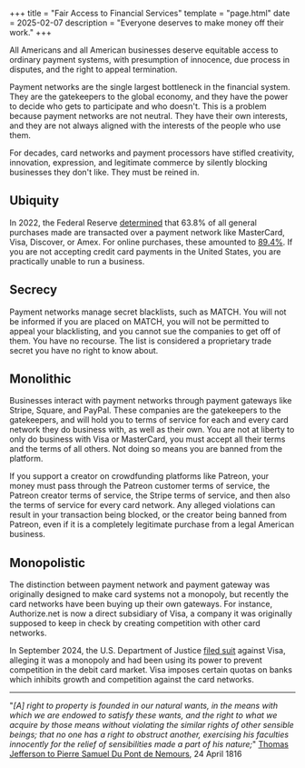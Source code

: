 +++
title = "Fair Access to Financial Services"
template = "page.html"
date = 2025-02-07
description = "Everyone deserves to make money off their work."
+++

All Americans and all American businesses deserve equitable access to ordinary payment systems, with presumption of innocence, due process in disputes, and the right to appeal termination.

Payment networks are the single largest bottleneck in the financial system. They are the gatekeepers to the global economy, and they have the power to decide who gets to participate and who doesn't. This is a problem because payment networks are not neutral. They have their own interests, and they are not always aligned with the interests of the people who use them.

For decades, card networks and payment processors have stifled creativity, innovation, expression, and legitimate commerce by silently blocking businesses they don't like. They must be reined in.


## Ubiquity

In 2022, the Federal Reserve [determined](https://www.federalreserve.gov/paymentsystems/fr-payments-study.htm) that 63.8% of all general purchases made are transacted over a payment network like MasterCard, Visa, Discover, or Amex. For online purchases, these amounted to [89.4%](https://www.federalreserve.gov/paymentsystems/frps_npips24ddr.htm). If you are not accepting credit card payments in the United States, you are practically unable to run a business.

## Secrecy

Payment networks manage secret blacklists, such as MATCH. You will not be informed if you are placed on MATCH, you will not be permitted to appeal your blacklisting, and you cannot sue the companies to get off of them. You have no recourse. The list is considered a proprietary trade secret you have no right to know about.

## Monolithic

Businesses interact with payment networks through payment gateways like Stripe, Square, and PayPal. These companies are the gatekeepers to the gatekeepers, and will hold you to terms of service for each and every card network they do business with, as well as their own. You are not at liberty to only do business with Visa or MasterCard, you must accept all their terms and the terms of all others. Not doing so means you are banned from the platform.

If you support a creator on crowdfunding platforms like Patreon, your money must pass through the Patreon customer terms of service, the Patreon creator terms of service, the Stripe terms of service, and then also the terms of service for every card network. Any alleged violations can result in your transaction being blocked, or the creator being banned from Patreon, even if it is a completely legitimate purchase from a legal American business.

## Monopolistic

The distinction between payment network and payment gateway was originally designed to make card systems not a monopoly, but recently the card networks have been buying up their own gateways. For instance, Authorize.net is now a direct subsidiary of Visa, a company it was originally supposed to keep in check by creating competition with other card networks.

In September 2024, the U.S. Department of Justice [filed suit](https://www.justice.gov/archives/opa/pr/justice-department-sues-visa-monopolizing-debit-markets) against Visa, alleging it was a monopoly and had been using its power to prevent competition in the debit card market. Visa imposes certain quotas on banks which inhibits growth and competition against the card networks.

----

"_[A] right to property is founded in our natural wants, in the means with which we are endowed to satisfy these wants, and the right to what we acquire by those means without violating the similar rights of other sensible beings; that no one has a right to obstruct another, exercising his faculties innocently for the relief of sensibilities made a part of his nature;_"
[Thomas Jefferson to Pierre Samuel Du Pont de Nemours](https://founders.archives.gov/documents/Jefferson/03-09-02-0471), 24 April 1816
